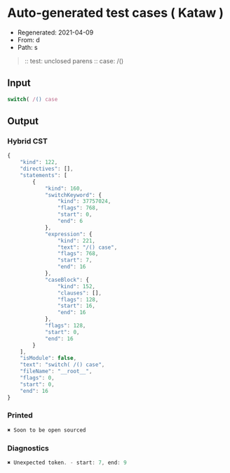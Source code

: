 # Auto-generated test cases ( Kataw )
- Regenerated: 2021-04-09
- From: d
- Path: s
> :: test: unclosed parens
> :: case: /()
## Input

`````js
switch( /() case
`````

## Output

### Hybrid CST

```javascript
{
    "kind": 122,
    "directives": [],
    "statements": [
        {
            "kind": 160,
            "switchKeyword": {
                "kind": 37757024,
                "flags": 768,
                "start": 0,
                "end": 6
            },
            "expression": {
                "kind": 221,
                "text": "/() case",
                "flags": 768,
                "start": 7,
                "end": 16
            },
            "caseBlock": {
                "kind": 152,
                "clauses": [],
                "flags": 128,
                "start": 16,
                "end": 16
            },
            "flags": 128,
            "start": 0,
            "end": 16
        }
    ],
    "isModule": false,
    "text": "switch( /() case",
    "fileName": "__root__",
    "flags": 0,
    "start": 0,
    "end": 16
}
```

### Printed

```javascript
✖ Soon to be open sourced
```

### Diagnostics

```javascript
✖ Unexpected token. - start: 7, end: 9

```

